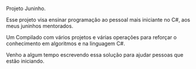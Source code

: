 Projeto Juninho.

Esse projeto visa ensinar programação ao pessoal mais iniciante no C#, aos meus juninhos mentorados.

Um Compilado com vários projetos e várias operações para reforçar o conhecimento em algoritmos e na linguagem C#.

Venho a algum tempo escrevendo essa solução para ajudar pessoas que estão iniciando.